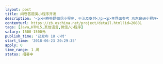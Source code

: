 ```yaml
---                
layout: post       
title: 问卷答题类小程序开发           
description: '<p>问卷答题微信小程序，不涉及支付</p><p>主界面参考 京东良研小程序</p><p>广场互动参考 趣问卷小程序</p><p>更多详细需求联系VX zsrTD123</p>'     
contenturl: https://zb.oschina.net/project/detail.html?id=20881      
tags: [Java,HTML5,其他语言,微信/小程序]            
salary: 1500-1500元          
publish_time: '已发布 18 小时'         
start_time: '2018-06-23 20:29:35'           
apply: 0                   
time_range: 1 周              
status: 招募中                  
---                 
```

